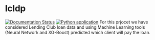 # lcldp
[![Documentation Status](https://readthedocs.org/projects/lcldp-final/badge/?version=latest)](https://lcldp-final.readthedocs.io/en/latest/?badge=latest)
[![Python application](https://github.com/lucaminuel/lcldp/actions/workflows/python-app.yml/badge.svg)](https://github.com/lucaminuel/lcldp/actions/workflows/python-app.yml)
For this prjocet we have considered Lending Club loan data and using Machine Learning tools (Neural Network and XG-Boost) predicted which client will pay the loan.
